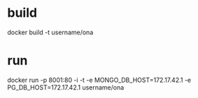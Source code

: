 # build
docker build -t username/ona

# run
docker run -p 8001:80 -i -t -e MONGO_DB_HOST=172.17.42.1 -e PG_DB_HOST=172.17.42.1 username/ona


